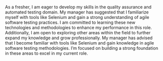 As a fresher, I am eager to develop my skills in the quality assurance and automated testing domain. My manager has suggested that I familiarize myself with tools like Selenium and gain a strong understanding of agile software testing practices. I am committed to learning these new technologies and methodologies to enhance my performance in this role. Additionally, I am open to exploring other areas within the field to further expand my knowledge and grow professionally.
My manager has advised that I become familiar with tools like Selenium and gain knowledge in agile software testing methodologies. I’m focused on building a strong foundation in these areas to excel in my current role.
